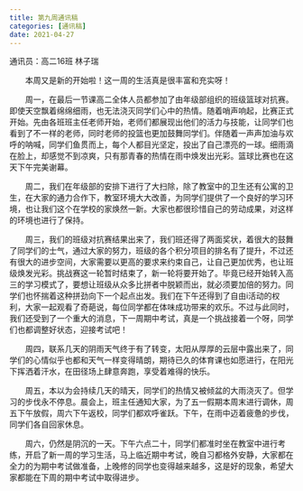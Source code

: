 ```yaml
---
title: 第九周通讯稿
categories: [通讯稿]
date: 2021-04-27
---
```


通讯员：高二16班 林子瑞

　　本周又是新的开始啦！这一周的生活真是很丰富和充实呀！

　　周一，在最后一节课高二全体人员都参加了由年级部组织的班级篮球对抗赛。即使天空飘着绵绵细雨，也无法浇灭同学们心中的热情。随着哨声响起，比赛正式开始。先由各班班主任老师开始，老师们都展现出他们的活力与技能，让同学们也看到了不一样的老师，同时老师的投篮也更加鼓舞同学们。伴随着一声声加油与欢呼的呐喊，同学们鱼贯而上，每个人都目光坚定，投出了自己漂亮的一球。细雨滴在脸上，却感觉不到凉爽，只有那青春的热情在雨中焕发出光彩。篮球比赛也在这天下午完美谢幕。

　　周二，我们在年级部的安排下进行了大扫除，除了教室中的卫生还有公寓的卫生，在大家的通力合作下，教室环境大大改善，为同学们提供了一个良好的学习环境，也让我们这个在学校的家焕然一新。大家也都很珍惜自己的劳动成果，对这样的环境也进行了保持。

　　周三，我们的班级对抗赛结果出来了，我们班还得了两面奖状，着很大的鼓舞了同学们的士气，通过大家的努力，班级的各个积分项目的排名有了提升，不过还有很大的进步空间，大家需要以更高的要求来约束自己，让自己更加优秀，也让班级焕发光彩。挑战赛这一轮暂时结束了，新一轮将要开始了。毕竟已经开始转入高三的学习模式了，要想让班级从众多比拼者中脱颖而出，就必须要加倍的努力。同学们也怀揣着这种拼劲向下一个起点出发。我们在下午还得到了自由i活动的权利，大家一起观看了奇葩说，每位同学都在体味成功带来的欢乐。不过与此同时，我们还受到了一个重大的消息，下一周期中考试，真是一个挑战接着一个呀，同学们也都调整好状态，迎接考试吧！

　　周四，联系几天的阴雨天气终于有了转变，太阳从厚厚的云层中露出来了，同学们的心情似乎也都和天气一样变得晴朗，期待已久的体育课也如愿进行，在阳光下挥洒着汗水，在田径场上肆意奔跑，享受着难得的快乐。

　　周五，本以为会持续几天的晴天，同学们的热情又被倾盆的大雨浇灭了。但学习的步伐永不停息。晨会上，班主任通知大家，为了五一假期本周末进行调休，周五下午放假，周六下午返校，同学们都欢呼雀跃。下午，在雨中迈着疲惫的步伐，同学们各自回家休息。

　　周六，仍然是阴沉的一天。下午六点二十，同学们都准时坐在教室中进行考练，开启了新一周的学习生活，马上临近期中考试，晚自习都格外安静，大家都在全力的为期中考试做准备，上晚修的同学也变得越来越多，这是好的现象，希望大家都能在下周的期中考试中取得进步。


